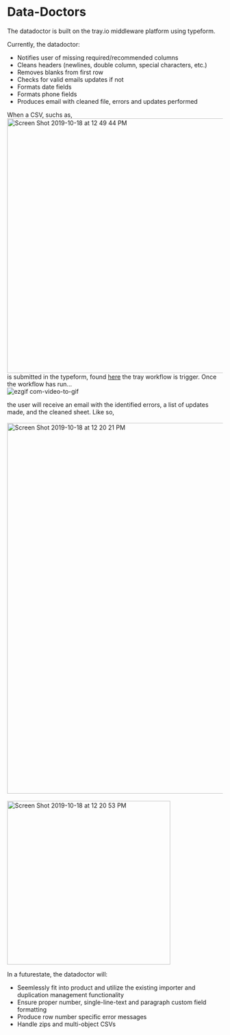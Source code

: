 # Data-Doctors

The datadoctor is built on the tray.io middleware platform using typeform. 

Currently, the datadoctor:
- Notifies user of missing required/recommended columns
- Cleans headers (newlines, double column, special characters, etc.)
- Removes blanks from first row
- Checks for valid emails updates if not
- Formats date fields
- Formats phone fields
- Produces email with cleaned file, errors and updates performed

When a CSV, suchs as, 
<br/>
<img width="593" alt="Screen Shot 2019-10-18 at 12 49 44 PM" src="https://user-images.githubusercontent.com/56731948/67123671-d52e7400-f1a5-11e9-9aab-68b95f2e0b58.png">
<br/>
is submitted in the typeform, found [here](https://zd843515.typeform.com/to/uZwXq5) the tray workflow is trigger. Once the workflow has run...<br/>
![ezgif com-video-to-gif](https://user-images.githubusercontent.com/56731948/67123425-21c57f80-f1a5-11e9-9d1e-b2bbacfe750c.gif)<br/>


the user will receive an email with the identified errors, a list of updates made, and the cleaned sheet. Like so, <br/>
&nbsp;
<img width="863" alt="Screen Shot 2019-10-18 at 12 20 21 PM" src="https://user-images.githubusercontent.com/56731948/67123465-3dc92100-f1a5-11e9-8646-62886371e1b5.png">
&nbsp;<br/>
<img width="381" alt="Screen Shot 2019-10-18 at 12 20 53 PM" src="https://user-images.githubusercontent.com/56731948/67123084-276e9580-f1a4-11e9-9725-e5a980f1bb59.png"><br/>


In a futurestate, the datadoctor will:
- Seemlessly fit into product and utilize the existing importer and duplication management functionality
- Ensure proper number, single-line-text and paragraph custom field formatting 
- Produce row number specific error messages
- Handle zips and multi-object CSVs



